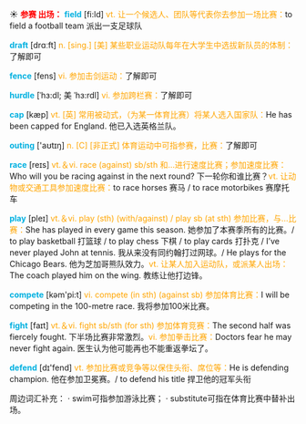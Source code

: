 ☀ <font color="red">**参赛 出场：**</font>
<font color="sky blue">**field**</font> [fi:ld] 
<font color="orange">vt. 让一个候选人、团队等代表你去参加一场比赛：</font>to field a football team 派出一支足球队

<font color="sky blue">**draft**</font> [drɑːft] 
<font color="orange">n. [sing.] [美] 某些职业运动队每年在大学生中选拔新队员的体制：</font>了解即可

<font color="sky blue">**fence**</font> [fens] 
<font color="orange">vi. 参加击剑运动：</font>了解即可
           
<font color="sky blue">**hurdle**</font> [ˈhɜ:dl; 美 ˈhɜ:rdl]
<font color="orange">vi. 参加跨栏赛：</font>了解即可

<font color="sky blue">**cap**</font> [kæp] 
<font color="orange">vt. [英] 常用被动式，（为某一体育比赛）将某人选入国家队：</font>He has been capped for England. 他已入选英格兰队。

<font color="sky blue">**outing**</font> ['aʊtɪŋ] 
<font color="orange">n. [C] [非正式] 体育运动中可指参赛，比赛：</font>了解即可

<font color="sky blue">**race**</font> [reɪs] 
<font color="orange">vt.＆vi. race (against) sb/sth 和…进行速度比赛；参加速度比赛：</font>Who will you be racing against in the next round? 下一轮你和谁比赛？<font color="orange">vt. 让动物或交通工具参加速度比赛：</font>to race horses 赛马 / to race motorbikes 赛摩托车

<font color="sky blue">**play**</font> [pleɪ] 
<font color="orange">vt.＆vi. play (sth) (with/against) / play sb (at sth) 参加比赛，与…比赛：</font>She has played in every game this season. 她参加了本赛季所有的比赛。/ to play basketball 打篮球 / to play chess 下棋 / to play cards 打扑克 / I’ve never played John at tennis. 我从来没有同约翰打过网球。/ He plays for the Chicago Bears. 他为芝加哥熊队效力。<font color="orange">vt. 让某人加入运动队，或派某人出场：</font>The coach played him on the wing. 教练让他打边锋。

<font color="sky blue">**compete**</font> [kəm'pi:t] 
<font color="orange">vi. compete (in sth) (against sb) 参加体育比赛：</font>I will be competing in the 100-metre race. 我将参加100米比赛。

<font color="sky blue">**fight**</font> [faɪt] 
<font color="orange">vt.＆vi. fight sb/sth (for sth) 参加体育竞赛：</font>The second half was fiercely fought. 下半场比赛非常激烈。<font color="orange">vi. 参加拳击比赛：</font>Doctors fear he may never fight again. 医生认为他可能再也不能重返拳坛了。

<font color="sky blue">**defend**</font> [dɪ'fend] 
<font color="orange">vt. 参加比赛或竞争等以保住头衔、席位等：</font>He is defending champion. 他在参加卫冕赛。/ to defend his title 捍卫他的冠军头衔

周边词汇补充：
· swim可指参加游泳比赛；
· substitute可指在体育比赛中替补出场。
